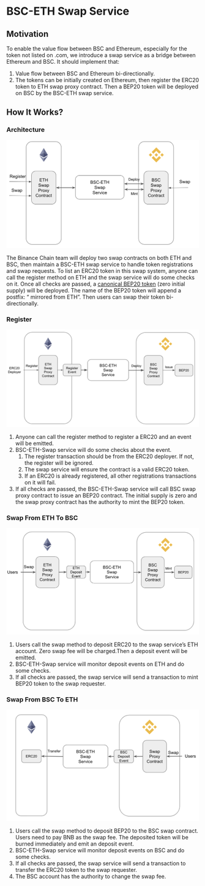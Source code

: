 # BSC-ETH Swap Service

## Motivation

To enable the value flow between BSC and Ethereum, especially for the token not listed on .com, we introduce a swap service as a bridge between Ethereum and BSC. It should implement that:
1. Value flow between BSC and Ethereum bi-directionally.
2. The tokens can be initially created on Ethereum, then register the ERC20 token to ETH swap proxy contract. Then a BEP20 token will be deployed on BSC by the BSC-ETH swap service.

## How It Works?

### Architecture

![img](img/architecture.png)

The Binance Chain team will deploy two swap contracts on both ETH and BSC, then maintain a BSC-ETH swap service to handle token registrations and swap requests. To list an ERC20 token in this swap system, anyone can call the register method on ETH and the swap service will do some checks on it. Once all checks are passed, a [canonical BEP20 token](https://github.com/binance-chain/canonical-upgradeable-bep20/blob/master/contracts/BEP20TokenImplementation.sol) (zero initial supply) will be deployed. The name of the BEP20 token will append a postfix: “ mirrored from ETH”. Then users can swap their token bi-directionally.

### Register

![img](img/register.png)

1. Anyone can call the register method to register a ERC20 and an event will be emitted.
2. BSC-ETH-Swap service will do some checks about the event.
    1. The register transaction should be from the ERC20 deployer. If not, the register will be ignored.
    2. The swap service will ensure the contract is a valid ERC20 token.
    3. If an ERC20 is already registered, all other registrations transactions on it will fail.
4. If all checks are passed, the BSC-ETH-Swap service will call BSC swap proxy contract to issue an BEP20 contract. The initial supply is zero and the swap proxy contract has the authority to mint the BEP20 token.

### Swap From ETH To BSC

![img](img/eth2bsc.png)

1. Users call the swap method to deposit ERC20 to the swap service’s ETH account.  Zero swap fee will be charged.Then a deposit event will be emitted.
2. BSC-ETH-Swap service will monitor deposit events on ETH and do some checks.
3. If all checks are passed, the swap service will send a transaction to mint BEP20 token to the swap requester.

### Swap From BSC To ETH

![img](img/bsc2eth.png)

1. Users call the swap method to deposit BEP20 to the BSC swap contract. Users need to pay BNB as the swap fee. The deposited token will be burned immediately and emit an deposit event.
2. BSC-ETH-Swap service will monitor deposit events on BSC and do some checks.
3. If all checks are passed, the swap service will send a transaction to transfer the ERC20 token to the swap requester.
4. The BSC account has the authority to change the swap fee.

